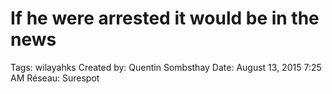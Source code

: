 # If he were arrested it would be in the news

Tags: wilayahks
Created by: Quentin Sombsthay
Date: August 13, 2015 7:25 AM
Réseau: Surespot